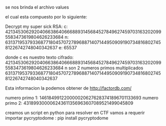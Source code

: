 se nos brinda el archivo values

el cual esta compuesto por lo siguiente:

Decrypt my super sick RSA:
c: 421345306292040663864066688931456845278496274597031632020995583473619804626233684
n: 631371953793368771804570727896887140714495090919073481680274581226742748040342637
e: 65537

donde c es nuestro texto cifrado: 421345306292040663864066688931456845278496274597031632020995583473619804626233684
n son 2 numeros primos multiplicados 631371953793368771804570727896887140714495090919073481680274581226742748040342637

Esta informacion la podemos obtener de http://factordb.com/

numero primo 1: 1461849912200000206276283741896701133693
numero primo 2: 431899300006243611356963607089521499045809

creamos un script en python para resolver en CTF
vamos a requerir importar pycryptodome :
pip install pycryptodome
